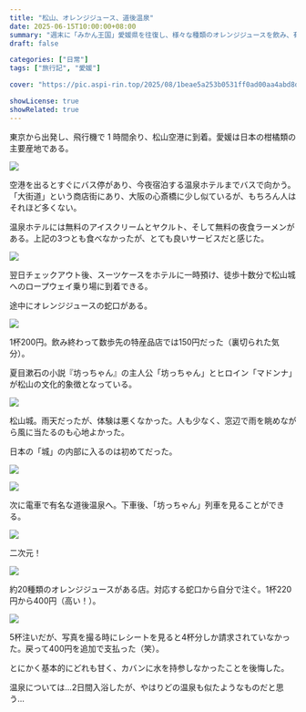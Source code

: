 ```yaml
---
title: "松山、オレンジジュース、道後温泉"
date: 2025-06-15T10:00:00+08:00
summary: "週末に「みかん王国」愛媛県を往復し、様々な種類のオレンジジュースを飲み、有名な道後温泉を楽しんだ"
draft: false

categories: ["日常"]
tags: ["旅行記", "愛媛"]

cover: "https://pic.aspi-rin.top/2025/08/1beae5a253b0531ff0ad00aa4abd8dc8.jpg"

showLicense: true
showRelated: true
---
```


東京から出発し、飛行機で 1 時間余り、松山空港に到着。愛媛は日本の柑橘類の主要産地である。

![](https://pic.aspi-rin.top/2025/08/3121bde9191c8832b58bb177f305335e.jpg)

空港を出るとすぐにバス停があり、今夜宿泊する温泉ホテルまでバスで向かう。「大街道」という商店街にあり、大阪の心斎橋に少し似ているが、もちろん人はそれほど多くない。

温泉ホテルには無料のアイスクリームとヤクルト、そして無料の夜食ラーメンがある。上記の3つとも食べなかったが、とても良いサービスだと感じた。

![](https://pic.aspi-rin.top/2025/08/68336b65d087cc75fc5b97bece2a7b00.jpg)

翌日チェックアウト後、スーツケースをホテルに一時預け、徒歩十数分で松山城へのロープウェイ乗り場に到着できる。

途中にオレンジジュースの蛇口がある。

![](https://pic.aspi-rin.top/2025/08/9cdcad5c314c7d0e4c207c74dbc98ae4.jpg)

1杯200円。飲み終わって数歩先の特産品店では150円だった（裏切られた気分）。

夏目漱石の小説『坊っちゃん』の主人公「坊っちゃん」とヒロイン「マドンナ」が松山の文化的象徴となっている。

![](https://pic.aspi-rin.top/2025/08/9400fd94dcff5f28238b8697de5de1a0.jpg)

松山城。雨天だったが、体験は悪くなかった。人も少なく、窓辺で雨を眺めながら風に当たるのも心地よかった。

日本の「城」の内部に入るのは初めてだった。

![](https://pic.aspi-rin.top/2025/08/ab37cedce200d7b74e0b930943f6e159.jpg)

![](https://pic.aspi-rin.top/2025/08/377fce201346888234270c2e405ddff3.jpg)

次に電車で有名な道後温泉へ。下車後、「坊っちゃん」列車を見ることができる。

![](https://pic.aspi-rin.top/2025/08/7b629f2c28b7b858e25a0793b90d3e78.jpg)

二次元！

![](https://pic.aspi-rin.top/2025/08/1beae5a253b0531ff0ad00aa4abd8dc8.jpg)

約20種類のオレンジジュースがある店。対応する蛇口から自分で注ぐ。1杯220円から400円（高い！）。

![](https://pic.aspi-rin.top/2025/08/15cf2c4e31849ec967757c9271b87154.jpg)

5杯注いだが、写真を撮る時にレシートを見ると4杯分しか請求されていなかった。戻って400円を追加で支払った（笑）。

とにかく基本的にどれも甘く、カバンに水を持参しなかったことを後悔した。

温泉については...2日間入浴したが、やはりどの温泉も似たようなものだと思う...